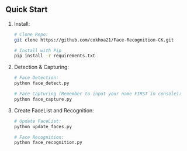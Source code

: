 ## **Quick Start**
1. Install:
    
    ```bash
    # Clone Repo:
    git clone https://github.com/cokhoa21/Face-Recognition-CK.git
    
    # Install with Pip
    pip install -r requirements.txt

    ```
1. Detection & Capturing:
    ```bash
    # Face Detection:
    python face_detect.py
    
    # Face Capturing (Remember to input your name FIRST in console):
    python face_capture.py

    ```
1. Create FaceList and Recognition:
    ```bash
    # Update FaceList:
    python update_faces.py
    
    # Face Recognition:
    python face_recognition.py

    ```
